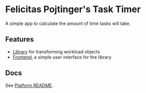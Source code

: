 # Felicitas Pojtinger's Task Timer

A simple app to calculate the amount of time tasks will take.

## Features

- [Library](./src/utils/index.js) for transforming workload objects
- [Frontend](./src/pages/index.js), a simple user interface for the library

## Docs

See [Platform README](../../README.md).
